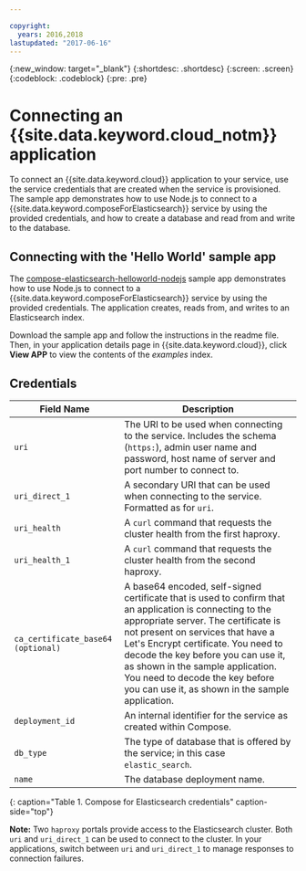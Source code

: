 ```yaml
---

copyright:
  years: 2016,2018
lastupdated: "2017-06-16"
---
```


{:new_window: target="_blank"}
{:shortdesc: .shortdesc}
{:screen: .screen}
{:codeblock: .codeblock}
{:pre: .pre}

# Connecting an {{site.data.keyword.cloud_notm}} application

To connect an {{site.data.keyword.cloud}} application to your service, use the service credentials that are created when the service is provisioned. The sample app demonstrates how to use Node.js to connect to a {{site.data.keyword.composeForElasticsearch}} service by using the provided credentials, and how to create a database and read from and write to the database.

## Connecting with the 'Hello World' sample app

The [compose-elasticsearch-helloworld-nodejs](https://github.com/IBM-Cloud/compose-elasticsearch-helloworld-nodejs) sample app demonstrates how to use Node.js to connect to a {{site.data.keyword.composeForElasticsearch}} service by using the provided credentials. The application creates, reads from, and writes to an Elasticsearch index.

Download the sample app and follow the instructions in the readme file. Then, in your application details page in {{site.data.keyword.cloud}}, click **View APP** to view the contents of the *examples* index.

## Credentials

Field Name|Description
----------|-----------
`uri`|The URI to be used when connecting to the service. Includes the schema (`https:`), admin user name and password, host name of server and port number to connect to.
`uri_direct_1`|A secondary URI that can be used when connecting to the service. Formatted as for `uri`.
`uri_health`|A `curl` command that requests the cluster health from the first haproxy.
`uri_health_1`|A `curl` command that requests the cluster health from the second haproxy.
`ca_certificate_base64` `(optional)`|A base64 encoded, self-signed certificate that is used to confirm that an application is connecting to the appropriate server. The certificate is not present on services that have a Let's Encrypt certificate. You need to decode the key before you can use it, as shown in the sample application. You need to decode the key before you can use it, as shown in the sample application.
`deployment_id`|An internal identifier for the service as created within Compose.
`db_type`|The type of database that is offered by the service; in this case `elastic_search`.
`name`|The database deployment name.
{: caption="Table 1. Compose for Elasticsearch credentials" caption-side="top"}

**Note:** Two `haproxy` portals provide access to the Elasticsearch cluster. Both `uri` and `uri_direct_1` can be used to connect to the cluster. In your applications, switch between `uri` and `uri_direct_1` to manage responses to connection failures.
